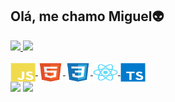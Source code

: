 ## Olá, me chamo Miguel👽

<div>
  <a href="https://github.com/miguelsousaw">
  <img height="180em" src="https://github-readme-stats.vercel.app/api?username=miguelsousaw&show_icons=true&theme=prussian"/>
  <img height="180em" src="https://github-readme-stats.vercel.app/api/top-langs/?username=miguelsousaw&layout=compact&theme=prussian"/>
</div>


<div style="display: inline_block"><br>
  <img align="center" alt="Rafa-Js" height="30" width="40" src="https://raw.githubusercontent.com/devicons/devicon/master/icons/javascript/javascript-plain.svg">
  <img align="center" alt="Rafa-HTML" height="30" width="40" src="https://raw.githubusercontent.com/devicons/devicon/master/icons/html5/html5-original.svg">
  <img align="center" alt="Rafa-CSS" height="30" width="40" src="https://raw.githubusercontent.com/devicons/devicon/master/icons/css3/css3-original.svg">
  <img align="center" alt="Rafa-React" height="30" width="40" src="https://raw.githubusercontent.com/devicons/devicon/master/icons/react/react-original.svg">
  <img align="center" alt="Rafa-Typescript" height="30" width="40" src="https://raw.githubusercontent.com/devicons/devicon/master/icons/typescript/typescript-original.svg">
</div>

<div data-iframe-width="150" data-iframe-height="270" data-share-badge-id="6ad2b854-6fce-4e37-90f3-0dbd4c080e99" data-share-badge-host="https://www.credly.com"></div><script type="text/javascript" async src="//cdn.credly.com/assets/utilities/embed.js"></script>
 
<div> 
  <a href="https://instagram.com/miguelsousx_" target="_blank"><img src="https://img.shields.io/badge/-Instagram-%23E4405F?style=for-the-badge&logo=instagram&logoColor=white" target="_blank"></a>
  <a href = "mailto:miguels.sync@gmail.com"><img src="https://img.shields.io/badge/-Gmail-%23333?style=for-the-badge&logo=gmail&logoColor=white" target="_blank"></a>
</div>
